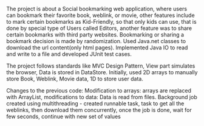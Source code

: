 
The project is about a Social bookmarking web application, where users can bookmark their favorite book, weblink, or movie, other features include to mark certain bookmarks as Kid-Friendly, so that only kids can use, that is done by special type of Users called Editors, another feature was to share certain bookmarks with third party websites. Bookmarking or sharing a bookmark decision is made by randomization. Used Java.net classes to download the url content(only html pages). Implemented Java IO to read and write to a file and developed JUnit test cases. 

The project follows standards like MVC Design Pattern, View part simulates the browser, Data is stored in DataStore. Initially, used 2D arrays to manually store Book, Weblink, Movie data,  1D to store user data.

Changes to the previous code:
Modification to arrays: arrays are replaced with ArrayList, modifications to data: Data is read from files. Background job created using multithreading - created runnable task, task to get all the weblinks, then download them concurrently, once the job is done, wait for few seconds, continue with new set of values

